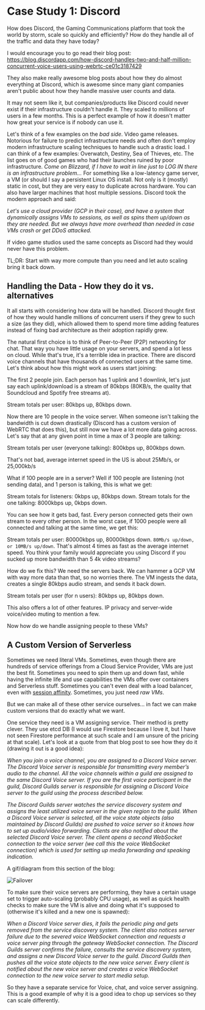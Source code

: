 # Case Study 1: Discord

How does Discord, the Gaming Communications platform that took the world by storm, scale so quickly and efficiently? How do they handle all of the traffic and data they have today?

I would encourage you to go read their blog post: https://blog.discordapp.com/how-discord-handles-two-and-half-million-concurrent-voice-users-using-webrtc-ce01c3187429

They also make really awesome blog posts about how they do almost everything at Discord, which is awesome since many giant companies aren't public about how they handle massive user counts and data.

It may not seem like it, but companies/products like Discord could never exist if their infrastructure couldn't handle it. They scaled to millions of users in a few months. This is a perfect example of how it doesn't matter how great your service is if nobody can use it.

Let's think of a few examples on the *bad side*. Video game releases. Notorious for failure to predict infrastructure needs and often don't employ modern infrastructure scaling techniques to handle such a drastic load. I can think of a few examples: Overwatch, Destiny, Sea of Thieves, etc. The list goes on of good games who had their launches ruined by poor infrastructure. *Come on Blizzard, if I have to wait in line just to LOG IN there is an infrastructure problem...* For something like a low-latency game server, a VM (or should I say a persistent Linux OS install. Not only is it (mostly) static in cost, but they are very easy to duplicate across hardware. You can also have larger machines that host multiple sessions. Discord took the modern approach and said:

*Let's use a cloud provider (GCP in their case), and have a system that dynamically assigns VMs to sessions, as well as spins them up/down as they are needed. But we always have more overhead than needed in case VMs crash or get DDoS attacked.*

If video game studios used the same concepts as Discord had they would never have this problem.

TL;DR: Start with way more compute than you need and let auto scaling bring it back down.

## Handling the Data - How they do it vs. alternatives

It all starts with considering how data will be handled. Discord thought first of how they would handle millions of concurrent users if they grew to such a size (as they did), which allowed them to spend more time adding features instead of fixing bad architecture as their adoption rapidly grew.

The natural first choice is to think of Peer-to-Peer (P2P) networking for chat. That way you have little usage on your servers, and spend a lot less on cloud. While that's true, it's a terrible idea in practice. There are discord voice channels that have thousands of connected users at the same time. Let's think about how this might work as users start joining:

The first 2 people join. Each person has 1 uplink and 1 downlink, let's just say each uplink/download is a stream of 80kbps (80KB/s, the quality that Soundcloud and Spotify free streams at).

Stream totals per user: 80kbps up, 80kbps down.

Now there are 10 people in the voice server. When someone isn't talking the bandwidth is cut down drastically (Discord has a custom version of WebRTC that does this), but still now we have a lot more data going across. Let's say that at any given point in time a max of 3 people are talking:

Stream totals per user (everyone talking): 800kbps up, 800kbps down.

That's not bad, average internet speed in the US is about 25Mb/s, or 25,000kb/s

What if 100 people are in a server? Well if 100 people are listening (not sending data), and 1 person is talking, this is what we get:

Stream totals for listeners: 0kbps up, 80kbps down.
Stream totals for the one talking: 8000kbps up, 0kbps down.

You can see how it gets bad, fast. Every person connected gets their own stream to every other person. In the worst case, if 1000 people were all connected and talking at the same time, we get this:

Stream totals per user: 80000kbps up, 80000kbps down. `80Mb/s up/down, or 10MB/s up/down`. That's almost 4 times as fast as the average internet speed. You think your family would appreciate you using Discord if you sucked up more bandwidth than 5 4k video streams?

How do we fix this? We need the servers back. We can hammer a GCP VM with way more data than that, so no worries there. The VM ingests the data, creates a single 80kbps audio stream, and sends it back down.

Stream totals per user (for n users): 80kbps up, 80kbps down.

This also offers a lot of other features. IP privacy and server-wide voice/video muting to mention a few.

Now how do we handle assigning people to these VMs?

## A Custom Version of Serverless

Sometimes we need literal VMs. Sometimes, even though there are hundreds of service offerings from a Cloud Service Provider, VMs are just the best fit. Sometimes you need to spin them up and down fast, while having the infinite life and use capabilities the VMs offer over containers and Serverless stuff. Sometimes you can't even deal with a load balancer, even with [session affinity](https://cloud.google.com/load-balancing/docs/https/#session_affinity). Sometimes, you just need *raw VMs*.

But we can make all of these other service ourselves... in fact we can make custom versions that do exactly what we want.

One service they need is a VM assigning service. Their method is pretty clever. They use etcd DB (I would use Firestore because I love it, but I have not seen Firestore performance at such scale and I am unsure of the pricing at that scale). Let's look at a quote from that blog post to see how they do it (drawing it out is a good idea):

*When you join a voice channel, you are assigned to a Discord Voice server. The Discord Voice server is responsible for transmitting every member’s audio to the channel. All the voice channels within a guild are assigned to the same Discord Voice server. If you are the first voice participant in the guild, Discord Guilds server is responsible for assigning a Discord Voice server to the guild using the process described below.*

*The Discord Guilds server watches the service discovery system and assigns the least utilized voice server in the given region to the guild. When a Discord Voice server is selected, all the voice state objects (also maintained by Discord Guilds) are pushed to voice server so it knows how to set up audio/video forwarding. Clients are also notified about the selected Discord Voice server. The client opens a second WebSocket connection to the voice server (we call this the voice WebSocket connection) which is used for setting up media forwarding and speaking indication.*

A gif/diagram from this section of the blog:

![Failover](https://miro.medium.com/max/2400/1*cwbQeQWz8eofvEYpK_KwhA.gif)

To make sure their voice servers are performing, they have a certain usage set to trigger auto-scaling (probably CPU usage), as well as quick health checks to make sure the VM is alive and doing what it's supposed to (otherwise it's killed and a new one is spawned):

*When a Discord Voice server dies, it fails the periodic ping and gets removed from the service discovery system. The client also notices server failure due to the severed voice WebSocket connection and requests a voice server ping through the gateway WebSocket connection. The Discord Guilds server confirms the failure, consults the service discovery system, and assigns a new Discord Voice server to the guild. Discord Guilds then pushes all the voice state objects to the new voice server. Every client is notified about the new voice server and creates a voice WebSocket connection to the new voice server to start media setup.*

So they have a separate service for Voice, chat, and voice server assigning. This is a good example of why it is a good idea to chop up services so they can scale differently.
